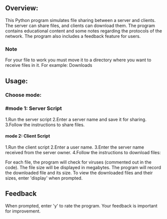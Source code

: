 ## Overview:
This Python program simulates file sharing between a server and clients.
The server can share files, and clients can download them.
The program contains educational content and some notes regarding the protocols of the network.
The program also includes a feedback feature for users.

### Note
For your file to work you must move it to a directory where you want to
receive files in it. For example: Downloads

## Usage:

### Choose mode:
### #mode 1: Server Script
1.Run the server script
2.Enter a server name and save it for sharing.
3.Follow the instructions to share files.

#### mode 2: Client Script
1.Run the client script
2.Enter a user name.
3.Enter the server name received from the server owner.
4.Follow the instructions to download files:

For each file, the program will check for viruses (commented out in the code).
The file size will be displayed in megabytes.
The program will record the downloaded file and its size.
To view the downloaded files and their sizes, enter 'display' when prompted.

## Feedback
When prompted, enter 'y' to rate the program.
Your feedback is important for improvement.

